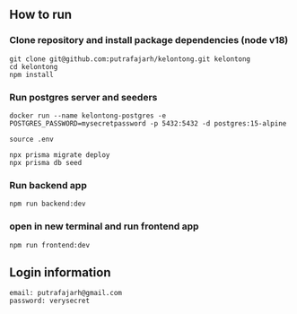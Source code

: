 ## How to run

### Clone repository and install package dependencies (node v18)
```
git clone git@github.com:putrafajarh/kelontong.git kelontong
cd kelontong
npm install
```

### Run postgres server and seeders
```
docker run --name kelontong-postgres -e POSTGRES_PASSWORD=mysecretpassword -p 5432:5432 -d postgres:15-alpine

source .env

npx prisma migrate deploy
npx prisma db seed

```

### Run backend app
```
npm run backend:dev
```

### open in new terminal and run frontend app
```
npm run frontend:dev
```

## Login information
```
email: putrafajarh@gmail.com
password: verysecret
```
